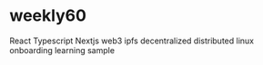 # weekly60
React Typescript Nextjs web3 ipfs decentralized distributed linux onboarding learning sample
